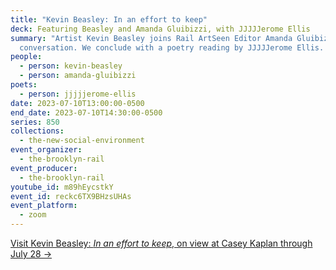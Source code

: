 ```yaml
---
title: "Kevin Beasley: In an effort to keep"
deck: Featuring Beasley and Amanda Gluibizzi, with JJJJJerome Ellis
summary: "Artist Kevin Beasley joins Rail ArtSeen Editor Amanda Gluibizzi for a
  conversation. We conclude with a poetry reading by JJJJJerome Ellis. "
people:
  - person: kevin-beasley
  - person: amanda-gluibizzi
poets:
  - person: jjjjjerome-ellis
date: 2023-07-10T13:00:00-0500
end_date: 2023-07-10T14:30:00-0500
series: 850
collections:
  - the-new-social-environment
event_organizer:
  - the-brooklyn-rail
event_producer:
  - the-brooklyn-rail
youtube_id: m89hEycstkY
event_id: reckc6TX9BHzsUHAs
event_platform:
  - zoom
---
```

[V﻿isit Kevin Beasley: *In an effort to keep*, on view at Casey Kaplan through July 28 →](https://caseykaplangallery.com/?exhibitions=in-an-effort-to-keep)